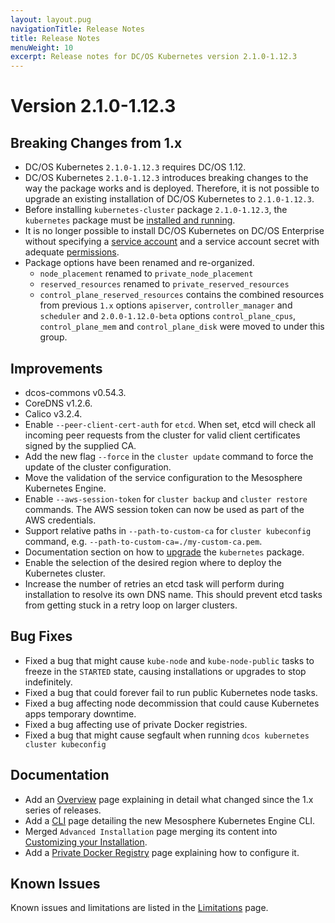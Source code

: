 ```yaml
---
layout: layout.pug
navigationTitle: Release Notes
title: Release Notes
menuWeight: 10
excerpt: Release notes for DC/OS Kubernetes version 2.1.0-1.12.3
---
```


<!-- This source repo for this topic is https://github.com/mesosphere/dcos-kubernetes-cluster -->

# Version 2.1.0-1.12.3

## Breaking Changes from 1.x

* DC/OS Kubernetes `2.1.0-1.12.3` requires DC/OS 1.12.
* DC/OS Kubernetes `2.1.0-1.12.3` introduces breaking changes to the way the package works and is deployed.
  Therefore, it is not possible to upgrade an existing installation of DC/OS Kubernetes to `2.1.0-1.12.3`.
* Before installing `kubernetes-cluster` package `2.1.0-1.12.3`, the `kubernetes` package must be [installed and running](/dcos/services/kubernetes/2.1.0-1.12.3/getting-started/installing-mke/).
* It is no longer possible to install DC/OS Kubernetes on DC/OS Enterprise without specifying a [service account](/dcos/1.12/security/ent/service-auth/) and a service account secret with adequate [permissions](/dcos/1.12/security/ent/perms-reference/).
* Package options have been renamed and re-organized.
  * `node_placement` renamed to `private_node_placement`
  * `reserved_resources` renamed to `private_reserved_resources`
  * `control_plane_reserved_resources` contains the combined resources from previous `1.x` options `apiserver`, `controller_manager` and `scheduler` and `2.0.0-1.12.0-beta` options `control_plane_cpus`, `control_plane_mem` and `control_plane_disk` were moved to under this group.

## Improvements

* dcos-commons v0.54.3.
* CoreDNS v1.2.6.
* Calico v3.2.4.
* Enable `--peer-client-cert-auth` for `etcd`. When set, etcd will check all incoming peer requests from the cluster for valid client certificates signed by the supplied CA.
* Add the new flag `--force` in the `cluster update` command to force the update of the cluster configuration.
* Move the validation of the service configuration to the Mesosphere Kubernetes Engine.
* Enable `--aws-session-token` for `cluster backup` and `cluster restore` commands. The AWS session token can now be used as part of the AWS credentials.
* Support relative paths in `--path-to-custom-ca` for `cluster kubeconfig` command, e.g. `--path-to-custom-ca=./my-custom-ca.pem`.
* Documentation section on how to [upgrade](/dcos/services/kubernetes/2.1.0-1.12.3/operations/upgrade/#Mesosphere-Kubernetes-Engine) the `kubernetes` package.
* Enable the selection of the desired region where to deploy the Kubernetes cluster.
* Increase the number of retries an etcd task will perform during installation to resolve its own DNS name. This should prevent etcd tasks from getting stuck in a retry loop on larger clusters.

## Bug Fixes

* Fixed a bug that might cause `kube-node` and `kube-node-public` tasks to freeze in the `STARTED` state, causing installations or upgrades to stop indefinitely.
* Fixed a bug that could forever fail to run public Kubernetes node tasks.
* Fixed a bug affecting node decommission that could cause Kubernetes apps temporary downtime.
* Fixed a bug affecting use of private Docker registries.
* Fixed a bug that might cause segfault when running `dcos kubernetes cluster kubeconfig`

## Documentation

* Add an [Overview](/dcos/services/kubernetes/2.1.0-1.12.3/overview/) page explaining in detail what changed since the 1.x series of releases.
* Add a [CLI](/dcos/services/kubernetes/2.1.0-1.12.3/cli/) page detailing the new Mesosphere Kubernetes Engine CLI.
* Merged `Advanced Installation` page merging its content into [Customizing your Installation](/dcos/services/kubernetes/2.1.0-1.12.3/operations/customizing-install/).
* Add a [Private Docker Registry](/dcos/services/kubernetes/2.1.0-1.12.3/operations/private-docker-registry/) page explaining how to configure it.

## Known Issues

Known issues and limitations are listed in the [Limitations](/dcos/services/kubernetes/2.1.0-1.12.3/limitations/) page.
